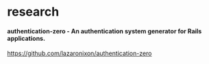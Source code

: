 # research

#### authentication-zero - An authentication system generator for Rails applications.

https://github.com/lazaronixon/authentication-zero
